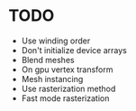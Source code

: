 
# TODO
- Use winding order
- Don't initialize device arrays
- Blend meshes
- On gpu vertex transform
- Mesh instancing
- Use rasterization method
- Fast mode rasterization